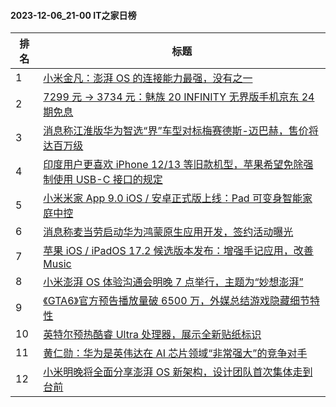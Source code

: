 #### 2023-12-06_21-00  IT之家日榜

| 排名 | 标题|
| --- | ---|
| 1 | [小米金凡：澎湃 OS 的连接能力最强，没有之一](https://www.ithome.com/0/737/253.htm) |
| 2 | [7299 元 → 3734 元：魅族 20 INFINITY 无界版手机京东 24 期免息](https://www.ithome.com/0/737/256.htm) |
| 3 | [消息称江淮版华为智选“界”车型对标梅赛德斯-迈巴赫，售价将达百万级](https://www.ithome.com/0/737/259.htm) |
| 4 | [印度用户更喜欢 iPhone 12/13 等旧款机型，苹果希望免除强制使用 USB-C 接口的规定](https://www.ithome.com/0/737/224.htm) |
| 5 | [小米米家 App 9.0 iOS / 安卓正式版上线：Pad 可变身智能家庭中控](https://www.ithome.com/0/737/335.htm) |
| 6 | [消息称麦当劳启动华为鸿蒙原生应用开发，签约活动曝光](https://www.ithome.com/0/737/271.htm) |
| 7 | [苹果 iOS / iPadOS 17.2 候选版本发布：增强手记应用，改善 Music](https://www.ithome.com/0/737/262.htm) |
| 8 | [小米澎湃 OS 体验沟通会明晚 7 点举行，主题为“妙想澎湃”](https://www.ithome.com/0/737/305.htm) |
| 9 | [《GTA6》官方预告播放量破 6500 万，外媒总结游戏隐藏细节特性](https://www.ithome.com/0/737/241.htm) |
| 10 | [英特尔预热酷睿 Ultra 处理器，展示全新贴纸标识](https://www.ithome.com/0/737/240.htm) |
| 11 | [黄仁勋：华为是英伟达在 AI 芯片领域“非常强大”的竞争对手](https://www.ithome.com/0/737/384.htm) |
| 12 | [小米明晚将全面分享澎湃 OS 新架构，设计团队首次集体走到台前](https://www.ithome.com/0/737/378.htm) |
